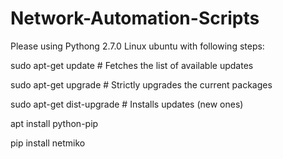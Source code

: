 # Network-Automation-Scripts
Please using Pythong 2.7.0 
Linux ubuntu with following steps:

sudo apt-get update        # Fetches the list of available updates

sudo apt-get upgrade       # Strictly upgrades the current packages

sudo apt-get dist-upgrade  # Installs updates (new ones)

apt install python-pip	

pip install netmiko
